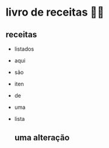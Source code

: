 # livro de receitas :man_cook:

## receitas

- listados

- aqui

- são

- iten

- de

- uma

- lista

  ## uma alteração
  
  